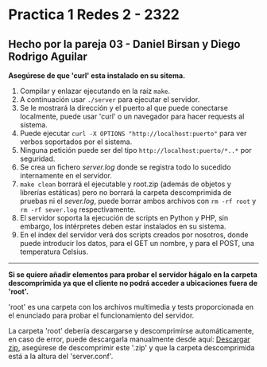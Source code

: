 # Practica 1 Redes 2 - 2322

## Hecho por la pareja 03 - Daniel Birsan y Diego Rodrigo Aguilar

**Asegúrese de que 'curl' esta instalado en su sitema.**

1. Compilar y enlazar ejecutando en la raíz `make`.
2. A continuación usar `./server` para ejecutar el servidor.
3. Se le mostrará la dirección y el puerto al que puede conectarse localmente, puede usar 'curl' o un navegador para hacer requests al sistema.
4. Puede ejecutar `curl -X OPTIONS "http://localhost:puerto"` para ver verbos soportados por el sistema.
5. Ninguna petición puede ser del tipo `http://localhost:puerto/*..*` por seguridad.
6. Se crea un fichero *server.log* donde se registra todo lo sucedido internamente en el servidor.
7. `make clean` borrará el ejecutable y root.zip (además de objetos y librerías estáticas) pero no borrará la carpeta descomprimida de pruebas ni el *sever.log*, puede borrar ambos archivos con `rm -rf root` y `rm -rf sever.log` respectivamente.
8. El servidor soporta la ejecución de scripts en Python y PHP, sin embargo, los intérpretes deben estar instalados en su sistema.
9. En el index del servidor verá dos scripts creados por nosotros, donde puede introducir los datos, para el GET un nombre, y para el POST, una temperatura Celsius.

---

**Si se quiere añadir elementos para probar el servidor hágalo en la carpeta descomprimida ya que el cliente no podrá acceder a ubicaciones fuera de 'root'.**

'root' es una carpeta con los archivos multimedia y tests proporcionada en el enunciado para probar el funcionamiento del servidor.

La carpeta 'root' debería descargarse y descomprimirse automáticamente, en caso de error, puede descargarla manualmente desde aquí: [Descargar zip](https://drive.google.com/file/d/1iJrPAn8yQjVflkNlOrujgI9DpgBLNriV/view?usp=sharing), asegúrese de descomprimir este '.zip' y que la carpeta descomprimida está a la altura del 'server.conf'.
